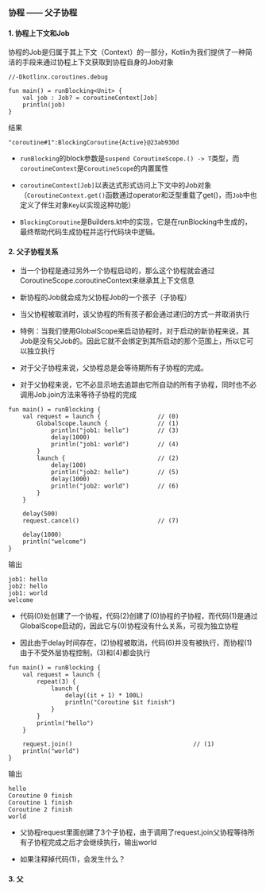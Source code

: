 ### 协程 —— 父子协程

#### 1. 协程上下文和Job

协程的Job是归属于其上下文（Context）的一部分，Kotlin为我们提供了一种简洁的手段来通过协程上下文获取到协程自身的Job对象

```
//-Dkotlinx.coroutines.debug

fun main() = runBlocking<Unit> {
    val job : Job? = coroutineContext[Job]
    println(job)
}
```

结果
```
"coroutine#1":BlockingCoroutine{Active}@23ab930d
```

- `runBlocking`的block参数是`suspend CoroutineScope.() -> T`类型，而`coroutineContext`是`CoroutineScope`的内置属性

- `coroutineContext[Job]`以表达式形式访问上下文中的Job对象（`CoroutineContext.get()`函数通过operator和泛型重载了get()，而`Job`中也定义了伴生对象`Key`以实现这种功能）

- `BlockingCoroutine`是Builders.kt中的实现，它是在runBlocking中生成的，最终帮助代码生成协程并运行代码块中逻辑。

#### 2. 父子协程关系

- 当一个协程是通过另外一个协程启动的，那么这个协程就会通过CoroutineScope.coroutineContext来继承其上下文信息

- 新协程的Job就会成为父协程Job的一个孩子（子协程）

- 当父协程被取消时，该父协程的所有孩子都会通过递归的方式一并取消执行

- 特例：当我们使用GlobalScope来启动协程时，对于启动的新协程来说，其Job是没有父Job的。因此它就不会绑定到其所启动的那个范围上，所以它可以独立执行

- 对于父子协程来说，父协程总是会等待期所有子协程的完成。

- 对于父协程来说，它不必显示地去追踪由它所自动的所有子协程，同时也不必调用Job.join方法来等待子协程的完成


```
fun main() = runBlocking {
    val request = launch {                // (0)
        GlobalScope.launch {              // (1)
            println("job1: hello")        // (3)
            delay(1000)
            println("job1: world")        // (4)
        }
        launch {                          // (2)
            delay(100)
            println("job2: hello")        // (5)
            delay(1000)
            println("job2: world")        // (6)
        }
    }

    delay(500)
    request.cancel()                      // (7)

    delay(1000)
    println("welcome")
}
```
输出
```
job1: hello
job2: hello
job1: world
welcome
```

- 代码(0)处创建了一个协程，代码(2)创建了(0)协程的子协程，而代码(1)是通过GlobalScope启动的，因此它与(0)协程没有什么关系，可视为独立协程

- 因此由于delay时间存在，(2)协程被取消，代码(6)并没有被执行，而协程(1)由于不受外层协程控制，(3)和(4)都会执行

```
fun main() = runBlocking {
    val request = launch {
        repeat(3) {
            launch {
                delay((it + 1) * 100L)
                println("Coroutine $it finish")
            }
        }
        println("hello")
    }

    request.join()                                  // (1)
    println("world")
}
```
输出
```
hello
Coroutine 0 finish
Coroutine 1 finish
Coroutine 2 finish
world
```

- 父协程request里面创建了3个子协程，由于调用了request.join父协程等待所有子协程完成之后才会继续执行，输出world

- 如果注释掉代码(1)，会发生什么？


#### 3. 父















